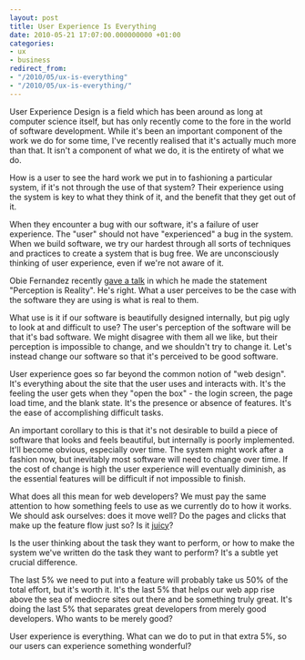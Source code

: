 ```yaml
---
layout: post
title: User Experience Is Everything
date: 2010-05-21 17:07:00.000000000 +01:00
categories:
- ux
- business
redirect_from:
- "/2010/05/ux-is-everything"
- "/2010/05/ux-is-everything/"
---
```

User Experience Design is a field which has been around as long at computer science itself, but has only recently come to the fore in the world of software development. While it's been an important component of the work we do for some time, I've recently realised that it's actually much more than that. It isn't a component of what we do, it is the entirety of what we do.

How is a user to see the hard work we put in to fashioning a particular system, if it's not through the use of that system? Their experience using the system is key to what they think of it, and the benefit that they get out of it.

When they encounter a bug with our software, it's a failure of user experience. The "user" should not have "experienced" a bug in the system. When we build software, we try our hardest through all sorts of techniques and practices to create a system that is bug free. We are unconsciously thinking of user experience, even if we're not aware of it.

Obie Fernandez recently [gave a talk](http://skillsmatter.com/podcast/ajax-ria/obie-fernandez-blood-sweat-and-rails) in which he made the statement "Perception is Reality". He's right. What a user perceives to be the case with the software they are using is what is real to them. 

What use is it if our software is beautifully designed internally, but pig ugly to look at and difficult to use? The user's perception of the software will be that it's bad software. We might disagree with them all we like, but their perception is impossible to change, and we shouldn't try to change it. Let's instead change our software so that it's perceived to be good software.

User experience goes so far beyond the common notion of "web design". It's everything about the site that the user uses and interacts with. It's the feeling the user gets when they "open the box" - the login screen, the page load time, and the blank state. It's the presence or absence of features. It's the ease of accomplishing difficult tasks.

An important corollary to this is that it's not desirable to build a piece of software that looks and feels beautiful, but internally is poorly implemented. It'll become obvious, especially over time. The system might work after a fashion now, but inevitably most software will need to change over time. If the cost of change is high the user experience will eventually diminish, as the essential features will be difficult if not impossible to finish. 

What does all this mean for web developers? We must pay the same attention to how something feels to use as we currently do to how it works. We should ask ourselves: does it move well? Do the pages and clicks that make up the feature flow just so? Is it [juicy](http://2009.dconstruct.org/podcast/juicyfeedback/)?

Is the user thinking about the task they want to perform, or how to make the system we've written do the task they want to perform? It's a subtle yet crucial difference.

The last 5% we need to put into a feature will probably take us 50% of the total effort, but it's worth it. It's the last 5% that helps our web app rise above the sea of mediocre sites out there and be something truly great. It's doing the last 5% that separates great developers from merely good developers. Who wants to be merely good?

User experience is everything. What can we do to put in that extra 5%, so our users can experience something wonderful?

